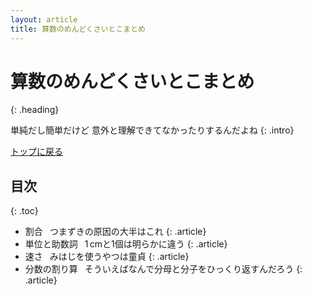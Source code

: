 ```yaml
---
layout: article
title: 算数のめんどくさいとこまとめ
---
```


# 算数のめんどくさいとこまとめ
{: .heading}

単純だし簡単だけど
意外と理解できてなかったりするんだよね
{: .intro}

<div class="link">
  <a href="../../index.html">トップに戻る</a>
</div>

## 目次
{: .toc}

+ 割合&ensp;
つまずきの原因の大半はこれ
{: .article}
+ 単位と助数詞&ensp;
$1 \, \mathrm{cm}$と$1$個は明らかに違う
{: .article}
+ 速さ&ensp;
みはじを使うやつは童貞
{: .article}
+ 分数の割り算&ensp;
そういえばなんで分母と分子をひっくり返すんだろう
{: .article}